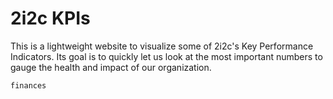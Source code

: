 # 2i2c KPIs

This is a lightweight website to visualize some of 2i2c's Key Performance Indicators.
Its goal is to quickly let us look at the most important numbers to gauge the health and impact of our organization.

```{toctree}
finances
```
